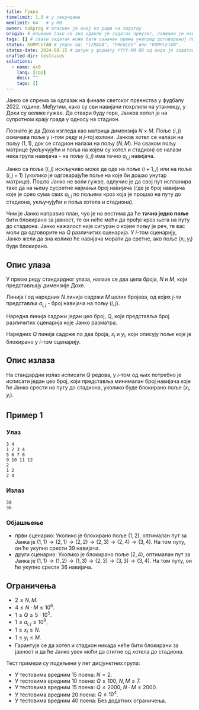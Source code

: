 ```yaml
---
title: Гужва
timelimit: 1.0 # у секундама
memlimit: 64   # y MB
owner: takprog # власник је онај ко ради на задатку
origin: # опционо (ако се зна одакле је задатак преузет, пожељно је навести извор)
tags: [] # сваки задатак може бити означен према унапред договореној листи ознака
status: KOMPLETAN # један од: "IZRADA", "PREGLED" или "KOMPLETAN".
status-date: 2024-08-15 # датум у формату YYYY-MM-DD од када је задатак у наведеном статусу
crafted-dir: testcases
solutions:
  - name: ex0
    lang: [cpp]
    desc: ""
    tags: []
---
```


Јанко се спрема за одлазак на финале светског првенства у фудбалу 2022. године. Међутим, како су сви навијачи похрлили на утакмицу, у Дохи су велике гужве. Да ствари буду горе, Јанков хотел је на супротном крају града у односу на стадион. 

Познато је да Доха изгледа као матрица димензија $N \times M$. Поље $(i,j)$ означава поље у $i$-том реду и $j$-тој колони. Јанков хотел се налази на пољу $(1,1)$, док се стадион налази на пољу $(N, M)$. На сваком пољу матрице (укључујући и поља на којем су хотел и стадион) се налази нека група навијача - на пољу $(i,j)$ има тачно $a_{i,j}$ навијача. 

Јанко са поља $(i,j)$ искључиво може да оде на поље $(i+1,j)$ или на поље $(i,j+1)$ (уколико је одговарајуће поље на које би дошао унутар матрице). Пошто Јанко не воли гужве, одлучио је да свој пут испланира тако да на њему сусретне најмањи број навијача (где је број навијача које је срео сума свих $a_{i,j}$ по пољима кроз која је прошао на путу до стадиона, укључујући и поља хотела и стадиона).  

Чим је Јанко направио план, чуо је на вестима да ће **тачно једно поље** бити блокирано за јавност, те он неће моћи да прође кроз њега на путу до стадиона. Јанко нажалост није сигуран о којем пољу је реч, те вас моли да одговорите на $Q$ различитих сценарија. У $i$-том сценарију, Јанко жели да зна колико ће навијача морати да сретне, ако поље $(x_i,y_i)$ буде блокирано.

## Опис улаза
У првом реду стандардног улаза, налазе се два цела броја, $N$ и $M$, који представљају димензије Дохе.

Линија $i$ од наредних $N$ линија садржи $M$ целих бројева, од којих $j$-ти представља $a_{i,j}$ - број навијача на пољу $(i,j)$.

Наредна линија садржи један цео број, $Q$, који представља број различитих сценарија које Јанко разматра. 

Наредних $Q$ линија садрже по два броја, $x_i$ и $y_i$, који описују поље које је блокирано у $i$-том сценарију.

## Опис излаза
На стандардни излаз исписати $Q$ редова, у $i$-том од њих потребно је исписати један цео број, који представља минималан број навијача које ће Јанко срести на путу до стадиона, уколико буде блокирано поље $(x_i,y_i)$.

## Пример 1
### Улаз
```
3 4
1 2 3 4
5 6 7 8
9 10 11 12
2
1 2
2 4
```

### Излаз
```
39
36
```

### Објашњење
- први сценарио: Уколико је блокирано поље $(1,2)$, оптималан пут за Јанка је $(1,1) \rightarrow (2,1) \rightarrow (2,2) \rightarrow (2,3) \rightarrow (2,4) \rightarrow (3,4)$. На том путу, он ће укупно срести $39$ навијача.
- други сценарио: Уколико је блокирано поље $(2,4)$, оптималан пут за Јанка је $(1,1) \rightarrow (1,2) \rightarrow (1,3) \rightarrow (2,3) \rightarrow (3,3) \rightarrow (3,4)$. На том путу, он ће укупно срести $36$ навијача.


## Ограничења

- $2 \leq N, M$.
- $4 \leq N \cdot M \leq 10^6$.
- $1 \leq Q \leq 5 \cdot 10^5$.
- $1 \leq a_{i,j} \leq 10^9$.
- $1 \leq x_i \leq N$.
- $1 \leq y_i \leq M$.
- Гарантује се да хотел и стадион никада неће бити блокирани за јавност и да ће Јанко увек моћи да стигне од хотела до стадиона.

Тест примери су подељени у пет дисјунктних група:

- У тестовима вредним 15 поена: $N = 2$.
- У тестовима вредним 10 поена: $Q \leq 100$, $N, M \leq 7$.
- У тестовима вредним 15 поена: $Q \leq 2000$, $N \cdot M \leq 2000$.
- У тестовима вредним 20 поена: $Q \leq 10^4$.
- У тестовима вредним 40 поена: Без додатних ограничења.

